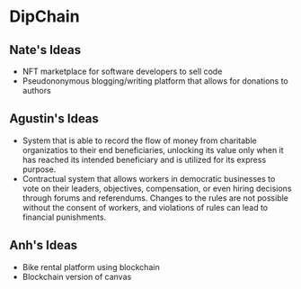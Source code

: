 # DipChain

## Nate's Ideas
- NFT marketplace for software developers to sell code
- Pseudononymous blogging/writing platform that allows for donations to authors

## Agustin's Ideas
- System that is able to record the flow of money from charitable organizatios to their end beneficiaries, unlocking its value only when it has reached its intended beneficiary and is utilized for its express purpose.
- Contractual system that allows workers in democratic businesses to vote on their leaders, objectives, compensation, or even hiring decisions through forums and referendums. Changes to the rules are not possible without the consent of workers, and violations of rules can lead to financial punishments.

## Anh's Ideas
- Bike rental platform using blockchain
- Blockchain version of canvas
